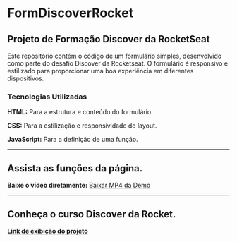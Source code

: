 # FormDiscoverRocket

## Projeto de Formação Discover da RocketSeat

  Este repositório contém o código de um formulário simples, desenvolvido como parte do desafio Discover da Rocketseat. O formulário é responsivo e estilizado para proporcionar uma boa experiência em diferentes dispositivos.

### Tecnologias Utilizadas

  **HTML:** Para a estrutura e conteúdo do formulário.

  **CSS:** Para a estilização e responsividade do layout.

  **JavaScript:** Para a definição de uma função.

---

## Assista as funções da página.

**Baixe o vídeo diretamente:** [Baixar MP4 da Demo](https://github.com/AnaRamil/FormDiscoverRocket/blob/main/Discover.mp4)

---

## Conheça o curso Discover da Rocket.

[**Link de exibição do projeto**](https://app.rocketseat.com.br/journey/discover)
